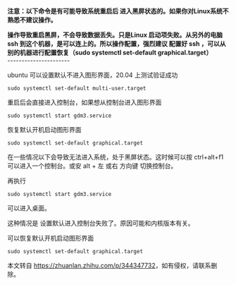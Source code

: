 **注意：以下命令是有可能导致系统重启后 进入黑屏状态的。如果你对Linux系统不熟悉不建议操作。**

**操作导致重启黑屏，不会导致数据丢失。只是Linux 启动项失败。从另外的电脑 ssh 到这个机器，是可以连上的。所以操作配置，强烈建议 配置好 ssh ，可以从别的机器进行配置恢复（**sudo systemctl set-default graphical.target**）**  
\----------------------

ubuntu 可以设置默认不进入图形界面，20.04 上测试验证成功

```text
sudo systemctl set-default multi-user.target
```

重启后会直接进入控制台，如果想从控制台进入图形界面

```text
sudo systemctl start gdm3.service
```

恢复默认开机启动图形界面

```text
sudo systemctl set-default graphical.target
```

在一些情况以下会导致无法进入系统，处于黑屏状态。这时候可以按 ctrl+alt+f1 可以进入一个控制台。或安 alt + 左 或右 方向键 切换控制台。

再执行

```text
sudo systemctl start gdm3.service 
```

可以进入桌面。

这种情况是 设置默认进入控制台失败了。原因可能和内核版本有关。

可以恢复默认开机启动图形界面

```text
sudo systemctl set-default graphical.target
```

本文转自 <https://zhuanlan.zhihu.com/p/344347732>，如有侵权，请联系删除。